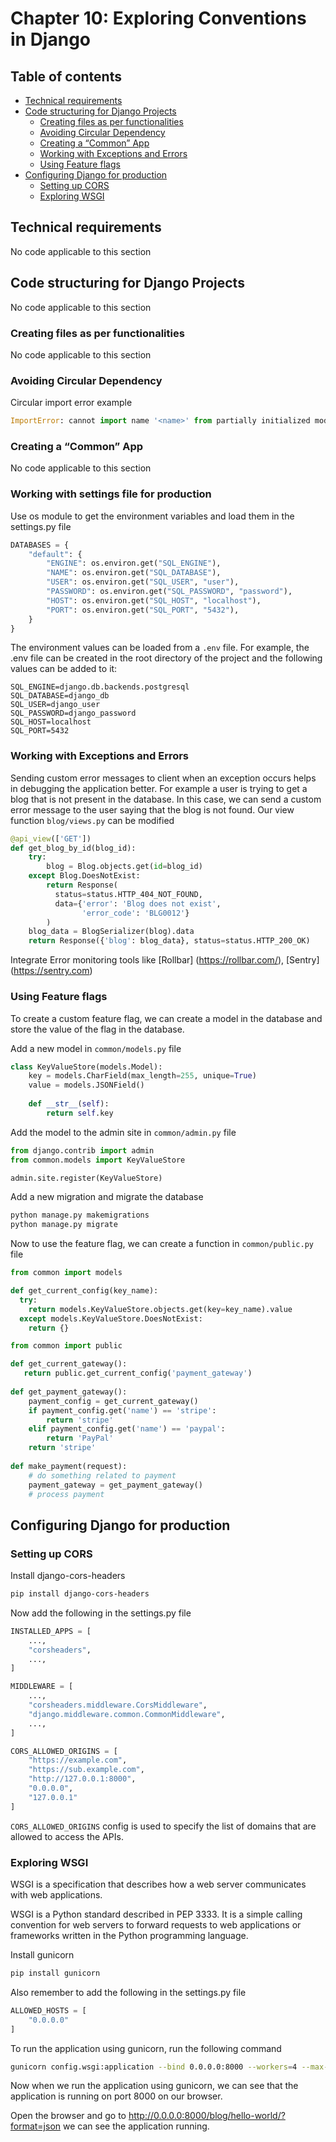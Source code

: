 # Chapter 10: Exploring Conventions in Django

## Table of contents
* [Technical requirements](#technical-requirements)
* [Code structuring for Django Projects](#code-structuring-for-django-projects)
    * [Creating files as per functionalities](#creating-files-as-per-functionalities)
    * [Avoiding Circular Dependency](#avoiding-circular-dependency)
    * [Creating a “Common” App](#creating-a-common-app)
    * [Working with Exceptions and Errors](#working-with-exceptions-and-errors)
    * [Using Feature flags](#using-feature-flags)
* [Configuring Django for production](#configuring-django-for-production)
    * [Setting up CORS](#setting-up-cors)
    * [Exploring WSGI](#exploring-wsgi)


## Technical requirements

No code applicable to this section

## Code structuring for Django Projects

No code applicable to this section

### Creating files as per functionalities

No code applicable to this section

### Avoiding Circular Dependency


Circular import error example 
```python
ImportError: cannot import name '<name>' from partially initialized module '<module>' (most likely due to a circular import).
```

### Creating a “Common” App

No code applicable to this section

### Working with settings file for production

Use os module to get the environment variables and load them in the settings.py file

```python
DATABASES = { 
    "default": { 
        "ENGINE": os.environ.get("SQL_ENGINE"), 
        "NAME": os.environ.get("SQL_DATABASE"), 
        "USER": os.environ.get("SQL_USER", "user"), 
        "PASSWORD": os.environ.get("SQL_PASSWORD", "password"), 
        "HOST": os.environ.get("SQL_HOST", "localhost"), 
        "PORT": os.environ.get("SQL_PORT", "5432"), 
    } 
} 
```

The environment values can be loaded from a `.env` file. For example, the .env file can be created in the root directory of the project and the following values can be added to it:
```
SQL_ENGINE=django.db.backends.postgresql
SQL_DATABASE=django_db
SQL_USER=django_user
SQL_PASSWORD=django_password
SQL_HOST=localhost
SQL_PORT=5432
```

### Working with Exceptions and Errors

Sending custom error messages to client when an exception occurs helps in debugging the application better. 
For example a user is trying to get a blog that is not present in the database. In this case, we can send a custom error message to the user saying that the blog is not found. 
Our view function `blog/views.py` can be modified 

```python
@api_view(['GET'])
def get_blog_by_id(blog_id):
    try:
        blog = Blog.objects.get(id=blog_id)
    except Blog.DoesNotExist:
        return Response(
          status=status.HTTP_404_NOT_FOUND,
          data={'error': 'Blog does not exist',
                'error_code': 'BLG0012'}
        )
    blog_data = BlogSerializer(blog).data
    return Response({'blog': blog_data}, status=status.HTTP_200_OK)
```


Integrate Error monitoring tools like [Rollbar] (https://rollbar.com/), [Sentry] (https://sentry.com)

### Using Feature flags

To create a custom feature flag, we can create a model in the database and store the value of the flag in the database.

Add a new model in `common/models.py` file
```python
class KeyValueStore(models.Model): 
    key = models.CharField(max_length=255, unique=True) 
    value = models.JSONField() 
 
    def __str__(self): 
        return self.key 
```

Add the model to the admin site in `common/admin.py` file
```python
from django.contrib import admin
from common.models import KeyValueStore

admin.site.register(KeyValueStore)
```

Add a new migration and migrate the database
```bash
python manage.py makemigrations
python manage.py migrate
```

Now to use the feature flag, we can create a function in `common/public.py` file

```python
from common import models

def get_current_config(key_name):
  try:
    return models.KeyValueStore.objects.get(key=key_name).value
  except models.KeyValueStore.DoesNotExist:
    return {}
```

```python
from common import public

def get_current_gateway(): 
   return public.get_current_config('payment_gateway')
 
def get_payment_gateway(): 
    payment_config = get_current_gateway() 
    if payment_config.get('name') == 'stripe': 
        return 'stripe' 
    elif payment_config.get('name') == 'paypal': 
        return 'PayPal' 
    return 'stripe' 
 
def make_payment(request): 
    # do something related to payment 
    payment_gateway = get_payment_gateway() 
    # process payment 
```

## Configuring Django for production

### Setting up CORS

Install django-cors-headers
```bash
pip install django-cors-headers
```

Now add the following in the settings.py file
```python
INSTALLED_APPS = [ 
    ..., 
    "corsheaders", 
    ..., 
] 

MIDDLEWARE = [ 
    ..., 
    "corsheaders.middleware.CorsMiddleware", 
    "django.middleware.common.CommonMiddleware", 
    ..., 
] 

CORS_ALLOWED_ORIGINS = [ 
    "https://example.com", 
    "https://sub.example.com", 
    "http://127.0.0.1:8000",
    "0.0.0.0",
    "127.0.0.1"
]
```

`CORS_ALLOWED_ORIGINS` config is used to specify the list of domains that are allowed to access the APIs.

### Exploring WSGI

WSGI is a specification that describes how a web server communicates with web applications.

WSGI is a Python standard described in PEP 3333. It is a simple calling convention for web servers to forward requests to web applications or frameworks written in the Python programming language.

Install gunicorn
```bash
pip install gunicorn
```

Also remember to add the following in the settings.py file
```python
ALLOWED_HOSTS = [
    "0.0.0.0"
]
```

To run the application using gunicorn, run the following command
```bash
gunicorn config.wsgi:application --bind 0.0.0.0:8000 --workers=4 --max-requests=512 --max-requests-jitter=64 
```

Now when we run the application using gunicorn, we can see that the application is running on port 8000 on our browser.

Open the browser and go to http://0.0.0.0:8000/blog/hello-world/?format=json we can see the application running.